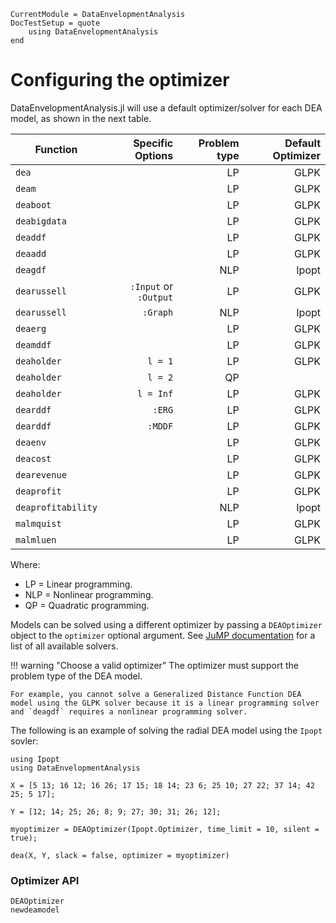 ```@meta
CurrentModule = DataEnvelopmentAnalysis
DocTestSetup = quote
    using DataEnvelopmentAnalysis
end
```

# Configuring the optimizer

DataEnvelopmentAnalysis.jl will use a default optimizer/solver for each DEA model, as shown in the next table.

| Function       | Specific Options | Problem type | Default Optimizer |
| ---------------|--------:|------------:|------------------:| 
| `dea`          |         | LP           | GLPK              |
| `deam`         |         | LP           | GLPK              |
| `deaboot`      |         | LP           | GLPK              |
| `deabigdata`   |         | LP           | GLPK              |
| `deaddf`       |         | LP           | GLPK              |
| `deaadd`       |         | LP           | GLPK              |
| `deagdf`       |         | NLP          | Ipopt             |
| `dearussell`   | `:Input` or `:Output`        | LP           | GLPK              |
| `dearussell`   | `:Graph`        | NLP     | Ipopt      |
| `deaerg`       |         | LP           | GLPK              |
| `deamddf`      |         | LP           | GLPK              |
| `deaholder`    | `l = 1` | LP           | GLPK              |
| `deaholder`    | `l = 2` | QP           |                   |
| `deaholder`    |`l = Inf`| LP           | GLPK              |
| `dearddf`      | `:ERG`  | LP           | GLPK              |
| `dearddf`      | `:MDDF` | LP           | GLPK              |
| `deaenv`       |         | LP           | GLPK              |
| `deacost`      |         | LP           | GLPK              |
| `dearevenue`   |         | LP           | GLPK              |
| `deaprofit`    |         | LP           | GLPK              |
| `deaprofitability` |         | NLP          | Ipopt         |
| `malmquist`    |          |LP           | GLPK              |
| `malmluen`     |          |LP           | GLPK              |

Where:
- LP = Linear programming.
- NLP = Nonlinear programming.
- QP = Quadratic programming.

Models can be solved using a different optimizer by passing a `DEAOptimizer` object to the `optimizer` optional argument. See [JuMP documentation](https://jump.dev/JuMP.jl/v0.21.6/installation/#Installing-a-solver) for a list of all available solvers.

!!! warning "Choose a valid optimizer"
    The optimizer must support the problem type of the DEA model.

    For example, you cannot solve a Generalized Distance Function DEA model using the GLPK solver because it is a linear programming solver and `deagdf` requires a nonlinear programming solver.

The following is an example of solving the radial DEA model using the `Ipopt` sovler:
```@example
using Ipopt
using DataEnvelopmentAnalysis

X = [5 13; 16 12; 16 26; 17 15; 18 14; 23 6; 25 10; 27 22; 37 14; 42 25; 5 17];

Y = [12; 14; 25; 26; 8; 9; 27; 30; 31; 26; 12];

myoptimizer = DEAOptimizer(Ipopt.Optimizer, time_limit = 10, silent = true);

dea(X, Y, slack = false, optimizer = myoptimizer)
```

### Optimizer API

```@docs
DEAOptimizer
newdeamodel
```
